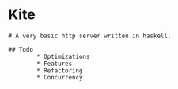 # Kite
    
    # A very basic http server written in haskell.

    ## Todo
            * Optimizations
            * Features
            * Refactoring
            * Concurrency
